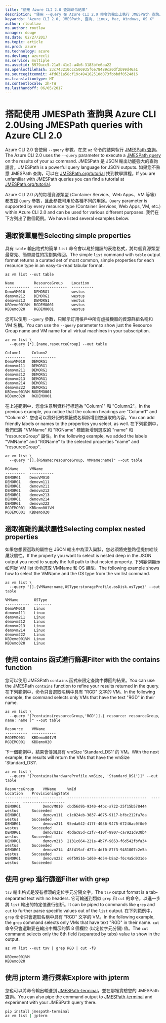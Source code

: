 ```yaml
---
title: "使用 Azure CLI 2.0 查詢命令結果"
description: "使用 --query 在 Azure CLI 2.0 命令的輸出上執行 JMESPath 查詢。"
keywords: "Azure CLI 2.0, JMESPath, 查詢, Linux, Mac, Windows, OS X"
author: rloutlaw
ms.author: routlaw
manager: douge
ms.date: 02/27/2017
ms.topic: article
ms.prod: azure
ms.technology: azure
ms.devlang: azurecli
ms.service: multiple
ms.assetid: 5979acc5-21a5-41e2-a4b6-3183bfe6aa22
ms.openlocfilehash: 23c743210ccc506935f6e78489ca0df2b99d46a1
ms.sourcegitcommit: 4fd631a58cf19c494162510d073fbbbdf0524d16
ms.translationtype: HT
ms.contentlocale: zh-TW
ms.lasthandoff: 06/05/2017
---
```

# <a name="using-jmespath-queries-with-azure-cli-20"></a><span data-ttu-id="1135f-104">搭配使用 JMESPath 查詢與 Azure CLI 2.0</span><span class="sxs-lookup"><span data-stu-id="1135f-104">Using JMESPath queries with Azure CLI 2.0</span></span>

<span data-ttu-id="1135f-105">Azure CLI 2.0 會使用 `--query` 參數，在您 `az` 命令的結果執行 [JMESPath 查詢](http://jmespath.org)。</span><span class="sxs-lookup"><span data-stu-id="1135f-105">The Azure CLI 2.0 uses the `--query` parameter to execute a [JMESPath query](http://jmespath.org) on the results of your `az` command.</span></span> <span data-ttu-id="1135f-106">JMESPath 是 JSON 輸出功能強大的查詢語言。</span><span class="sxs-lookup"><span data-stu-id="1135f-106">JMESPath is a powerful query language for JSON outputs.</span></span>  <span data-ttu-id="1135f-107">如果您不熟悉 JMESPath 查詢，可以在 [JMESPath.org/tutorial](http:/JMESPath.org/tutorial.html) 找到教學課程。</span><span class="sxs-lookup"><span data-stu-id="1135f-107">If you are unfamiliar with JMESPath queries you can find a tutorial at [JMESPath.org/tutorial](http:/JMESPath.org/tutorial.html).</span></span>

<span data-ttu-id="1135f-108">Azure CLI 2.0 內的每種資源類型 (Container Service、Web Apps、VM 等等) 都支援 `Query` 參數，且此參數可用於各種不同的用途。</span><span class="sxs-lookup"><span data-stu-id="1135f-108">`Query` parameter is supported by every resource type (Container Services, Web Apps, VM, etc.) within Azure CLI 2.0 and can be used for various different purposes.</span></span>  <span data-ttu-id="1135f-109">我們在下方列出了數個範例。</span><span class="sxs-lookup"><span data-stu-id="1135f-109">We have listed several examples below.</span></span>

## <a name="selecting-simple-properties"></a><span data-ttu-id="1135f-110">選取簡單屬性</span><span class="sxs-lookup"><span data-stu-id="1135f-110">Selecting simple properties</span></span>

<span data-ttu-id="1135f-111">具有 `table` 輸出格式的簡單 `list` 命令會以易於閱讀的表格格式，將每個資源類型最常見、簡單屬性的策劃集傳回。</span><span class="sxs-lookup"><span data-stu-id="1135f-111">The simple `list` command with `table` output format returns a curated set of most common, simple properties for each resource type in an easy-to-read tabular format.</span></span>

```azurecli-interactive
az vm list --out table
```

```
Name         ResourceGroup    Location
-----------  ---------------  ----------
DemoVM010    DEMORG1          westus
demovm212    DEMORG1          westus
demovm213    DEMORG1          westus
KBDemo001VM  RGDEMO001        westus
KBDemo020    RGDEMO001        westus
```

<span data-ttu-id="1135f-112">您可以使用 `--query` 參數，只顯示訂用帳戶中所有虛擬機器的資源群組名稱和 VM 名稱。</span><span class="sxs-lookup"><span data-stu-id="1135f-112">You can use the `--query` parameter to show just the Resource Group name and VM name for all virtual machines in your subscription.</span></span>

```azurecli-interactive
az vm list \
  --query [*].[name,resourceGroup] --out table
```

```
Column1     Column2
---------   -----------
DemoVM010   DEMORG1
demovm111   DEMORG1
demovm211   DEMORG1
demovm212   DEMORG1
demovm213   DEMORG1
demovm214   DEMORG1
demovm222   DEMORG1
KBDemo001VM RGDEMO001
KBDemo020   RGDEMO001
```

<span data-ttu-id="1135f-113">在上述範例中，您會注意到資料行標題為 "Column1" 和 "Column2"。</span><span class="sxs-lookup"><span data-stu-id="1135f-113">In the previous example, you notice that the column headings are "Column1" and "Column2".</span></span>  <span data-ttu-id="1135f-114">您也可以將好記的標籤或名稱新增到您選取的內容。</span><span class="sxs-lookup"><span data-stu-id="1135f-114">You can add friendly labels or names to the properties you select, as well.</span></span>  <span data-ttu-id="1135f-115">在下列範例中，我們已將 "VMName" 和 "RGName" 標籤新增到選取的 "name" 和 "resourceGroup" 屬性。</span><span class="sxs-lookup"><span data-stu-id="1135f-115">In the following example, we added the labels "VMName" and "RGName" to the selected properties "name" and "resourceGroup".</span></span>


```azurecli-interactive
az vm list \
  --query "[].{RGName:resourceGroup, VMName:name}" --out table
```

```
RGName     VMName
---------  -----------
DEMORG1    DemoVM010
DEMORG1    demovm111
DEMORG1    demovm211
DEMORG1    demovm212
DEMORG1    demovm213
DEMORG1    demovm214
DEMORG1    demovm222
RGDEMO001  KBDemo001VM
RGDEMO001  KBDemo020
```

## <a name="selecting-complex-nested-properties"></a><span data-ttu-id="1135f-116">選取複雜的巢狀屬性</span><span class="sxs-lookup"><span data-stu-id="1135f-116">Selecting complex nested properties</span></span>

<span data-ttu-id="1135f-117">如果您想要選取的屬性在 JSON 輸出中為深入巢狀，您必須將完整路徑提供給該巢狀屬性。</span><span class="sxs-lookup"><span data-stu-id="1135f-117">If the property you want to select is nested deep in the JSON output you need to supply the full path to that nested property.</span></span> <span data-ttu-id="1135f-118">下列範例顯示如何從 VM list 命令選取 VMName 和 OS 類型。</span><span class="sxs-lookup"><span data-stu-id="1135f-118">The following example shows how to select the VMName and the OS type from the vm list command.</span></span>

```azurecli-interactive
az vm list \
  --query "[].{VMName:name,OSType:storageProfile.osDisk.osType}" --out table
```

```
VMName       OSType
-----------  --------
DemoVM010    Linux
demovm111    Linux
demovm211    Linux
demovm212    Linux
demovm213    Linux
demovm214    Linux
demovm222    Linux
KBDemo001VM  Linux
KBDemo020    Linux
```

## <a name="filter-with-the-contains-function"></a><span data-ttu-id="1135f-119">使用 contains 函式進行篩選</span><span class="sxs-lookup"><span data-stu-id="1135f-119">Filter with the contains function</span></span>

<span data-ttu-id="1135f-120">您可以使用 JMESPath `contains` 函式來限定查詢中傳回的結果。</span><span class="sxs-lookup"><span data-stu-id="1135f-120">You can use the JMESPath `contains` function to refine your results returned in the query.</span></span>
<span data-ttu-id="1135f-121">在下列範例中，命令只會選取名稱中具有 "RGD" 文字的 VM。</span><span class="sxs-lookup"><span data-stu-id="1135f-121">In the following example, the command selects only VMs that have the text "RGD" in their name.</span></span>  

```azurecli-interactive
az vm list \
  --query "[?contains(resourceGroup,'RGD')].{ resource: resourceGroup, name: name }" --out table
```

```
Resource    VMName
----------  -----------
RGDEMO001   KBDemo001VM
RGDEMO001   KBDemo020
```

<span data-ttu-id="1135f-122">下一個範例中，結果會傳回具有 vmSize 'Standard_DS1' 的 VM。</span><span class="sxs-lookup"><span data-stu-id="1135f-122">With the next example, the results will return the VMs that have the vmSize 'Standard_DS1'.</span></span>

```azurecli-interactive
az vm list \
  --query "[?contains(hardwareProfile.vmSize, 'Standard_DS1')]" --out table
```

```
ResourceGroup    VMName     VmId                                  Location    ProvisioningState
---------------  ---------  ------------------------------------  ----------  -------------------
DEMORG1          DemoVM010  cbd56d9b-9340-44bc-a722-25f15b578444  westus      Succeeded
DEMORG1          demovm111  c1c024eb-3837-4075-9117-bfbc212fa7da  westus      Succeeded
DEMORG1          demovm211  95eda642-417f-4036-9475-67246ac0f0d0  westus      Succeeded
DEMORG1          demovm212  4bdac85d-c2f7-410f-9907-ca7921d930b4  westus      Succeeded
DEMORG1          demovm213  2131c664-221a-4b7f-9653-f6d542fbfa34  westus      Succeeded
DEMORG1          demovm214  48f419af-d27a-4df0-87f3-9481007c2e5a  westus      Succeeded
DEMORG1          demovm222  e0f59516-1d69-4d54-b8a2-f6c4a5d031de  westus      Succeeded
```

## <a name="filter-with-grep"></a><span data-ttu-id="1135f-123">使用 grep 進行篩選</span><span class="sxs-lookup"><span data-stu-id="1135f-123">Filter with grep</span></span>

<span data-ttu-id="1135f-124">`tsv` 輸出格式是沒有標頭的定位字元分隔文字。</span><span class="sxs-lookup"><span data-stu-id="1135f-124">The `tsv` output format is a tab-separated text with no headers.</span></span> <span data-ttu-id="1135f-125">它可輸送到類似 `grep` 和 `cut` 的命令，以進一步將 `list` 輸出的特定值進行剖析。</span><span class="sxs-lookup"><span data-stu-id="1135f-125">It can be piped to commands like `grep` and `cut` to further parse specific values out of the `list` output.</span></span> <span data-ttu-id="1135f-126">在下列範例中，`grep` 命令只會選取名稱中具有 "RGD" 文字的 VM。</span><span class="sxs-lookup"><span data-stu-id="1135f-126">In the following example, the `grep` command selects only VMs that have text "RGD" in their name.</span></span>  <span data-ttu-id="1135f-127">`cut` 命令只會選取要在輸出中顯示的第 8 個欄位 (以定位字元分隔) 值。</span><span class="sxs-lookup"><span data-stu-id="1135f-127">The `cut` command selects only the 8th field (separated by tabs) value to show in the output.</span></span>

```azurecli-interactive
az vm list --out tsv | grep RGD | cut -f8
```

```
KBDemo001VM
KBDemo020
```

## <a name="explore-with-jpterm"></a><span data-ttu-id="1135f-128">使用 jpterm 進行探索</span><span class="sxs-lookup"><span data-stu-id="1135f-128">Explore with jpterm</span></span>

<span data-ttu-id="1135f-129">您也可以將命令輸出輸送到 [JMESPath-terminal](https://github.com/jmespath/jmespath.terminal)，並在那裡實驗您的 JMESPath 查詢。</span><span class="sxs-lookup"><span data-stu-id="1135f-129">You can also pipe the command output to [JMESPath-terminal](https://github.com/jmespath/jmespath.terminal) and experiment with your JMESPath query there.</span></span>

```bash
pip install jmespath-terminal
az vm list | jpterm
```

